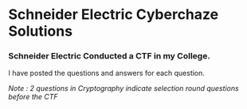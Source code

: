 # Schneider Electric Cyberchaze Solutions
### Schneider Electric Conducted a CTF in my College.

I have posted the questions and answers for each question.

*Note : 2 questions in Cryptography indicate selection round questions before the CTF*
